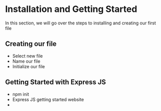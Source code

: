 
# Installation and Getting Started

In this section, we will go over the steps to installing and creating our first file

## Creating our file
- Select new file
- Name our file
- Initialize our file

## Getting Started with Express JS
- npm init
- Express JS getting started website
- 
